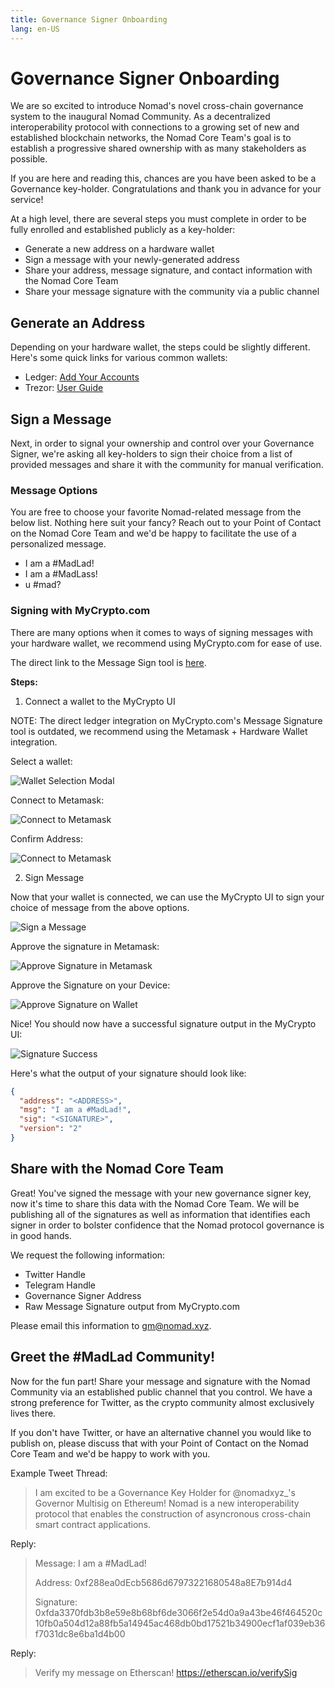 ```yaml
---
title: Governance Signer Onboarding
lang: en-US
---
```


# Governance Signer Onboarding 

We are so excited to introduce Nomad's novel cross-chain governance system to the inaugural Nomad Community. As a decentralized interoperability protocol with connections to a growing set of new and established blockchain networks, the Nomad Core Team's goal is to establish a progressive shared ownership with as many stakeholders as possible. 

If you are here and reading this, chances are you have been asked to be a Governance key-holder. Congratulations and thank you in advance for your service! 

At a high level, there are several steps you must complete in order to be fully enrolled and established publicly as a key-holder: 

- Generate a new address on a hardware wallet
- Sign a message with your newly-generated address
- Share your address, message signature, and contact information with the Nomad Core Team
- Share your message signature with the community via a public channel

## Generate an Address

Depending on your hardware wallet, the steps could be slightly different. Here's some quick links for various common wallets: 
- Ledger: [Add Your Accounts](https://support.ledger.com/hc/en-us/articles/4404389482641-Add-your-accounts?docs=true)
- Trezor: [User Guide](https://wiki.trezor.io/User_manual)

## Sign a Message

Next, in order to signal your ownership and control over your Governance Signer, we're asking all key-holders to sign their choice from a list of provided messages and share it with the community for manual verification. 

### Message Options

You are free to choose your favorite Nomad-related message from the below list. Nothing here suit your fancy? Reach out to your Point of Contact on the Nomad Core Team and we'd be happy to facilitate the use of a personalized message. 

- I am a #MadLad!
- I am a #MadLass! 
- u #mad?

### Signing with MyCrypto.com

There are many options when it comes to ways of signing messages with your hardware wallet, we recommend using MyCrypto.com for ease of use. 

The direct link to the Message Sign tool is [here](https://app.mycrypto.com/sign-message).

**Steps:**

1. Connect a wallet to the MyCrypto UI
    
NOTE: The direct ledger integration on MyCrypto.com's Message Signature tool is outdated, we recommend using the Metamask + Hardware Wallet integration. 

Select a wallet: 

![Wallet Selection Modal](../public/tutorials/governance-signer/select-wallet.png)

Connect to Metamask: 

![Connect to Metamask](../public/tutorials/governance-signer/connect-to-metamask.png)

Confirm Address: 

![Connect to Metamask](../public/tutorials/governance-signer/confirm-address.png)

2. Sign Message 

Now that your wallet is connected, we can use the MyCrypto UI to sign your choice of message from the above options. 

![Sign a Message](../public/tutorials/governance-signer/sign-message.png)

Approve the signature in Metamask: 

![Approve Signature in Metamask](../public/tutorials/governance-signer/approve-on-metamask.png)

Approve the Signature on your Device: 

![Approve Signature on Wallet](../public/tutorials/governance-signer/approve-on-device.png)

Nice! You should now have a successful signature output in the MyCrypto UI: 

![Signature Success](../public/tutorials/governance-signer/signature-success.png)

Here's what the output of your signature should look like: 

```json
{
  "address": "<ADDRESS>",
  "msg": "I am a #MadLad!",
  "sig": "<SIGNATURE>",
  "version": "2"
}
```

## Share with the Nomad Core Team

Great! You've signed the message with your new governance signer key, now it's time to share this data with the Nomad Core Team. We will be publishing all of the signatures as well as information that identifies each signer in order to bolster confidence that the Nomad protocol governance is in good hands. 

We request the following information: 
- Twitter Handle
- Telegram Handle
- Governance Signer Address
- Raw Message Signature output from MyCrypto.com

Please email this information to [gm@nomad.xyz](mailto:gm@nomad.xyz).

## Greet the #MadLad Community!

Now for the fun part! Share your message and signature with the Nomad Community via an established public channel that you control. We have a strong preference for Twitter, as the crypto community almost exclusively lives there. 

If you don't have Twitter, or have an alternative channel you would like to publish on, please discuss that with your Point of Contact on the Nomad Core Team and we'd be happy to work with you. 

Example Tweet Thread: 

> I am excited to be a Governance Key Holder for @nomadxyz_'s Governor Multisig on Ethereum! Nomad is a new interoperability protocol that enables the construction of asyncronous cross-chain smart contract applications.

Reply: 

> Message: I am a #MadLad!
> 
> Address: 0xf288ea0dEcb5686d67973221680548a8E7b914d4
> 
> Signature: 0xfda3370fdb3b8e59e8b68bf6de3066f2e54d0a9a43be46f464520c10fb0a504d12a88fb5a14945ac468db0bd17521b34900ecf1af039eb36f7031dc8e6ba1d4b00

Reply: 

> Verify my message on Etherscan! 
> https://etherscan.io/verifySig